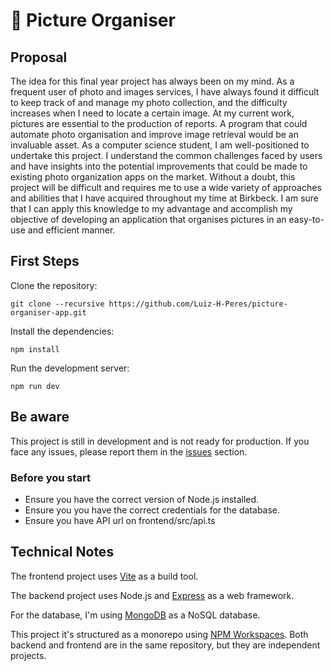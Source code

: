 # 📸 Picture Organiser

## Proposal

The idea for this final year project has always been on my mind.
As a frequent user of photo and images services, I have always found it difficult to keep track of and manage
my photo collection, and the difficulty increases when I need to locate a certain image.
At my current work, pictures are essential to the production of reports. A program that could automate photo
organisation and improve image retrieval would be an invaluable asset.
As a computer science student, I am well-positioned to undertake this project. I understand the common
challenges faced by users and have insights into the potential improvements that could be made to existing
photo organization apps on the market.
Without a doubt, this project will be difficult and requires me to use a wide variety of approaches and abilities
that I have acquired throughout my time at Birkbeck. I am sure that I can apply this knowledge to my
advantage and accomplish my objective of developing an application that organises pictures in an easy-to-use
and efficient manner.

## First Steps

Clone the repository:
```
git clone --recursive https://github.com/Luiz-H-Peres/picture-organiser-app.git
```

Install the dependencies:
```
npm install
```

Run the development server:
```
npm run dev
```

## Be aware

This project is still in development and is not ready for production.
If you face any issues, please report them in the [issues](https://github.com/Luiz-H-Peres/picture-organiser/issues) section.

### Before you start
- Ensure you have the correct version of Node.js installed.
- Ensure you you have the correct credentials for the database.
- Ensure you have API url on frontend/src/api.ts


## Technical Notes

The frontend project uses [Vite](https://vitejs.dev/) as a build tool.

The backend project uses Node.js and [Express](https://expressjs.com/) as a web framework.

For the database, I'm using [MongoDB](https://www.mongodb.com/) as a NoSQL database.

This project it's structured as a monorepo using [NPM Workspaces](https://docs.npmjs.com/cli/v8/using-npm/workspaces). 
Both backend  and frontend are in the same repository, but they are independent projects.